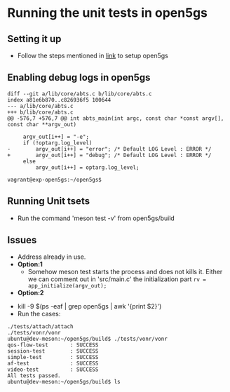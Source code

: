 # Running the unit tests in open5gs

## Setting it up
- Follow the steps mentioned in [link](https://open5gs.org/open5gs/docs/guide/02-building-open5gs-from-sources/) to setup open5gs

## Enabling debug logs in open5gs
```
diff --git a/lib/core/abts.c b/lib/core/abts.c
index a81e6b870..c826936f5 100644
--- a/lib/core/abts.c
+++ b/lib/core/abts.c
@@ -576,7 +576,7 @@ int abts_main(int argc, const char *const argv[], const char **argv_out)

     argv_out[i++] = "-e";
     if (!optarg.log_level)
-        argv_out[i++] = "error"; /* Default LOG Level : ERROR */
+        argv_out[i++] = "debug"; /* Default LOG Level : ERROR */
     else
         argv_out[i++] = optarg.log_level;

vagrant@exp-open5gs:~/open5gs$
```

## Running Unit tsets
- Run the command 'meson test -v' from open5gs/build

## Issues 
- Address already in use.
- **Option:1**
  -   Somehow meson test starts the process and does not kills it. Either we can comment out in 'src/main.c' the initialization part ```rv = app_initialize(argv_out);```
-  **Option:2**
  * kill -9 $(ps -eaf | grep open5gs | awk '{print $2}')
  * Run the cases:
```
./tests/attach/attach
./tests/vonr/vonr
ubuntu@dev-meson:~/open5gs/build$ ./tests/vonr/vonr
qos-flow-test       : SUCCESS
session-test        : SUCCESS
simple-test         : SUCCESS
af-test             : SUCCESS
video-test          : SUCCESS
All tests passed.
ubuntu@dev-meson:~/open5gs/build$ ls
```
